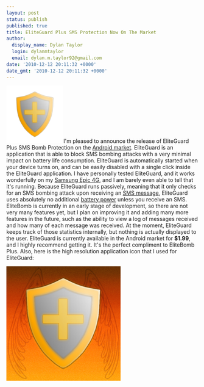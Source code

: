 ```yaml
---
layout: post
status: publish
published: true
title: EliteGuard Plus SMS Protection Now On The Market
author:
  display_name: Dylan Taylor
  login: dylanmtaylor
  email: dylan.m.taylor92@gmail.com
date: '2010-12-12 20:11:32 +0000'
date_gmt: '2010-12-12 20:11:32 +0000'
---
```

<p><a rel="attachment wp-att-970" href="http://dylanmtaylor.com/2010/12/10/beginning-work-on-eliteguardian/eliteshield-icon-512-hq-2/"><img class="alignleft size-thumbnail wp-image-970" title="EliteGuardian Application Icon " src="/images/blog/2010/12/eliteshield-icon-512-hq1-150x150.png" alt="" width="150" height="150" /></a>I'm pleased to announce the release of EliteGuard Plus SMS Bomb Protection on the <a class="zem_slink" title="Android Market" rel="homepage" href="http://www.android.com/market/">Android market</a>. EliteGuard is an application that is able to block SMS bombing attacks with a very minimal impact on battery life consumption. EliteGuard is automatically started when your device turns on, and can be easily disabled with a single click inside the EliteGuard application. I have personally tested EliteGuard, and it works wonderfully on my <a class="zem_slink" title="Samsung i9000 Galaxy S" rel="wikipedia" href="http://en.wikipedia.org/wiki/Samsung_i9000_Galaxy_S">Samsung Epic 4G</a>, and I am barely even able to tell that it's running. Because EliteGuard runs passively, meaning that it only checks for an SMS bombing attack upon receiving an <a class="zem_slink" title="SMS" rel="wikipedia" href="http://en.wikipedia.org/wiki/SMS">SMS message</a>, EliteGuard uses absolutely no additional <a class="zem_slink" title="Battery (electricity)" rel="wikipedia" href="http://en.wikipedia.org/wiki/Battery_%28electricity%29">battery power</a> unless you receive an SMS. EliteBomb is currently in an early stage of development, so there are not very many features yet, but I plan on improving it and adding many more features in the future, such as the ability to view a log of messages received and how many of each message was received. At the moment, EliteGuard keeps track of those statistics internally, but nothing is actually displayed to the user. EliteGuard is currently available in the Android market for <strong>$1.99</strong>, and I highly recommend getting it. It's the perfect compliment to EliteBomb Plus. Also, here is the high resolution application icon that I used for EliteGuard:</p>
<p><a rel="attachment wp-att-975" href="http://dylanmtaylor.com/2010/12/12/eliteguard-plus-sms-protection-now-on-the-market/eliteshield-logo-highres-wings-2/"><img class="alignnone size-medium wp-image-975" title="EliteGuard High Resolution Application Icon" src="/images/blog/2010/12/eliteshield-logo-highres-wings1-300x300.png" alt="" width="300" height="300" /></a></p>
<div class="zemanta-pixie" style="margin-top: 10px; height: 15px;"><img class="zemanta-pixie-img" style="border: medium none; float: right;" src="/images/blog/2011/06/pixy2.gif" alt="" /></div>
